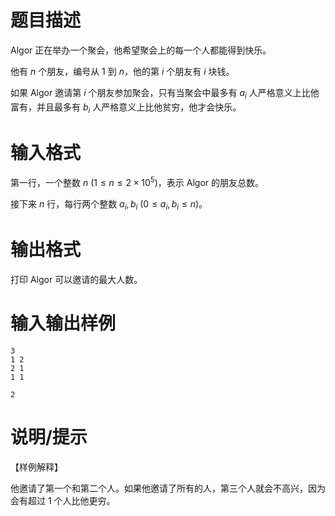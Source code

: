 # 题目描述

Algor 正在举办一个聚会，他希望聚会上的每一个人都能得到快乐。

他有 $n$ 个朋友，编号从 $1$ 到 $n$，他的第 $i$ 个朋友有 $i$ 块钱。

如果 Algor 邀请第 $i$ 个朋友参加聚会，只有当聚会中最多有 $a_i$ 人严格意义上比他富有，并且最多有 $b_i$ 人严格意义上比他贫穷，他才会快乐。

# 输入格式

第一行，一个整数 $n~(1 \leq n \leq 2 \times {10}^{5})$，表示 Algor 的朋友总数。

接下来 $n$ 行，每行两个整数 $a_i,b_i~(0 \leq a_i,b_i \leq n)$。

# 输出格式

打印 Algor 可以邀请的最大人数。

# 输入输出样例

```input1
3
1 2
2 1
1 1
```

```output1
2
```

# 说明/提示

【样例解释】

他邀请了第一个和第二个人。如果他邀请了所有的人，第三个人就会不高兴，因为会有超过 $1$ 个人比他更穷。
